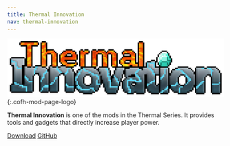 ```yaml
---
title: Thermal Innovation
nav: thermal-innovation
---
```


![Thermal Innovation logo](/assets/images/modlogos/thermal-innovation.png){:.cofh-mod-page-logo}


**Thermal Innovation** is one of the mods in the Thermal Series. It provides
tools and gadgets that directly increase player power.


<div class="uk-margin-top uk-button-group">
    <a class="uk-button uk-button-large uk-button-success uk-text-bold" href="/downloads/">Download</a>
    <a class="uk-button uk-button-large" href="https://github.com/CoFH/ThermalInnovation">GitHub</a>
</div>
